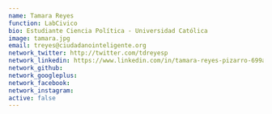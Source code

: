 ```yaml
---
name: Tamara Reyes
function: LabCivico
bio: Estudiante Ciencia Política - Universidad Católica
image: tamara.jpg
email: treyes@ciudadanointeligente.org
network_twitter: http://twitter.com/tdreyesp
network_linkedin: https://www.linkedin.com/in/tamara-reyes-pizarro-699a5397/
network_github:
network_googleplus:
network_facebook:
network_instagram:
active: false
---
```

